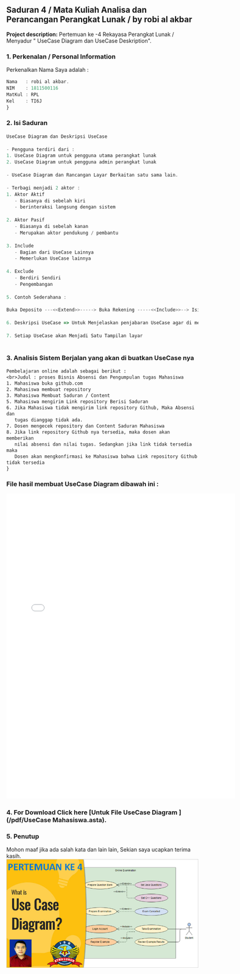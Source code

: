 ## Saduran 4 / Mata Kuliah Analisa dan Perancangan Perangkat Lunak / by robi al akbar

**Project description:** Pertemuan ke -4 Rekayasa Perangkat Lunak /  Menyadur " UseCase Diagram dan UseCase Deskription".

### 1. Perkenalan / Personal Information

Perkenalkan Nama Saya adalah :

```javascript
Nama   : robi al akbar.
NIM    : 1811500116
MatKul : RPL 
Kel    : TI6J
}
```

### 2. Isi Saduran

```javascript
UseCase Diagram dan Deskripsi UseCase

- Pengguna terdiri dari :
1. UseCase Diagram untuk pengguna utama perangkat lunak
2. UseCase Diagram untuk pengguna admin perangkat lunak
 
- UseCase Diagram dan Rancangan Layar Berkaitan satu sama lain.

- Terbagi menjadi 2 aktor :
1. Aktor Aktif
   - Biasanya di sebelah kiri
   - berinteraksi langsung dengan sistem

2. Aktor Pasif
   - Biasanya di sebelah kanan
   - Merupakan aktor pendukung / pembantu

3. Include
   - Bagian dari UseCase Lainnya
   - Memerlukan UseCase lainnya

4. Exclude
   - Berdiri Sendiri
   - Pengembangan

5. Contoh Sederahana :

Buka Deposito ---<<Extend>>-----> Buka Rekening -----<<Include>>--> Isi Formulir

6. Deskripsi UseCase => Untuk Menjelaskan penjabaran UseCase agar di mengerti.

7. Setiap UseCase akan Menjadi Satu Tampilan layar



```


### 3. Analisis Sistem Berjalan yang akan di buatkan UseCase nya
```Contoh Analisis Sistem Berjalan yang saya buat sendiri dari studi kasus
Pembelajaran online adalah sebagai berikut :
<br>Judul : proses Bisnis Absensi dan Pengumpulan tugas Mahasiswa
1. Mahasiswa buka github.com
2. Mahasiswa membuat repository
3. Mahasiswa Membuat Saduran / Content
5. Mahasiswa mengirim Link repository Berisi Saduran
6. Jika Mahasiswa tidak mengirim link repository Github, Maka Absensi dan
   tugas dianggap tidak ada.
7. Dosen mengecek repository dan Content Saduran Mahasiswa
8. Jika link repository Github nya tersedia, maka dosen akan memberikan
   nilai absensi dan nilai tugas. Sedangkan jika link tidak tersedia maka
   Dosen akan mengkonfirmasi ke Mahasiswa bahwa Link repository Github tidak tersedia
}
```

### File hasil membuat UseCase Diagram dibawah ini :
<embed type="application/pdf" src="/pdf/sample_presentation_3.pdf" width="600" height="800">




### 4. For Download Click here [Untuk File UseCase Diagram ](/pdf/UseCase Mahasiswa.asta).

### 5. Penutup
Mohon maaf jika ada salah kata dan lain lain, Sekian saya ucapkan terima kasih.
<img src="images/dummy_thumbnail_4.jpg?raw=true"/>